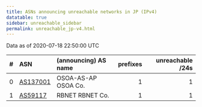 ```yaml
---
title: ASNs announcing unreachable networks in JP (IPv4)
datatable: true
sidebar: unreachable_sidebar
permalink: unreachable_jp-v4.html
---
```


Data as of 2020-07-18 22:50:00 UTC


<div class="datatable-begin"></div>

|   # | ASN                                      | (announcing) AS name   |   prefixes |   unreachable /24s |
|----:|:-----------------------------------------|:-----------------------|-----------:|-------------------:|
|   0 | [AS137001](unreachable_AS137001-v4.html) | OSOA-AS-AP OSOA Co.    |          1 |                  1 |
|   1 | [AS59117](unreachable_AS59117-v4.html)   | RBNET RBNET Co.        |          1 |                  1 |

<div class="datatable-end"></div>